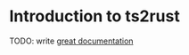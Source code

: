# Introduction to ts2rust

TODO: write [great documentation](http://jacobian.org/writing/what-to-write/)
